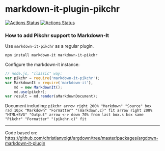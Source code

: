 # markdown-it-plugin-pikchr

[![Actions Status](https://github.com/tenuki/markdown-it-pikchr/workflows/On%20Commit%20Build%20and%20Tests/badge.svg)](https://github.com/tenuki/markdown-it-pikchr/actions)
[![Actions Status](https://github.com/tenuki/markdown-it-pikchr/workflows/On%20new%20release%20Build%20and%20Tests/badge.svg)](https://github.com/tenuki/markdown-it-pikchr/actions)

### How to add Pikchr support to Markdown-It

Use `markdown-it-pikchr` as a regular plugin.

```sh
npm install markdown-it markdown-it-pikchr
```

Configure the markdown-it instance:

```javascript
// node.js, "classic" way:
var pikchr = require('markdown-it-pikchr');
var MarkdownIt = require('markdown-it'),
    md = new MarkdownIt();
    md.use(pikchr);
var result = md.render(aMarkdownDocument);
```

Document including:
    ```pikchr
    arrow right 200% "Markdown" "Source"
    box rad 10px "Markdown" "Formatter" "(markdown.c)" fit
    arrow right 200% "HTML+SVG" "Output"
    arrow <-> down 70% from last box.s
    box same "Pikchr" "Formatter" "(pikchr.c)" fit
    ```


----
Code based on: https://github.com/christianvoigt/argdown/tree/master/packages/argdown-markdown-it-plugin
